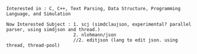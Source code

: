     Interested in : C, C++, Text Parsing, Data Structure, Programming Language, and Simulation
    
    Now Interested Subject : 1. scj (simdclaujson, experimental? parallel parser, using simdjson and thread.)
                             2. nlohmann/json
                             //2. editjson (lang to edit json. using thread, thread-pool)
    
